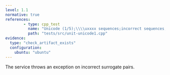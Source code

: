 ```yaml
---
level: 1.1
normative: true
references:
        - type: cpp_test
          name: "Unicode (1/5);\\\\uxxxx sequences;incorrect sequences;incorrect surrogate values"
          path: "tests/src/unit-unicode1.cpp"
evidence:
  type: "check_artifact_exists"
  configuration:
    ubuntu: "ubuntu"
---
```


The service throws an exception on incorrect surrogate pairs.